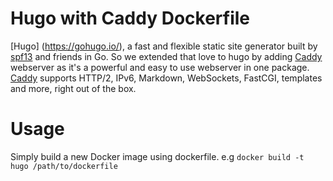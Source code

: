 # Hugo with Caddy Dockerfile
[Hugo] (https://gohugo.io/), a fast and flexible static site generator built by [spf13](https://github.com/spf13/hugo) and friends in Go. So we extended that love to hugo by adding [Caddy](https://caddyserver.com/) webserver as it's a powerful and easy to use webserver in one package. [Caddy](https://caddyserver.com/) supports HTTP/2, IPv6, Markdown, WebSockets, FastCGI, templates and more, right out of the box.

# Usage
Simply build a new Docker image using dockerfile. e.g ``` docker build -t hugo /path/to/dockerfile ``` 
